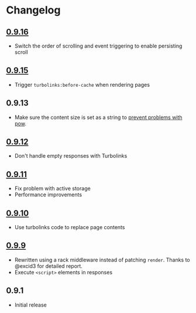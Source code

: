 # Changelog

## [0.9.16](https://github.com/jorgemanrubia/turbolinks_render/pull/18)

- Switch the order of scrolling and event triggering to enable persisting scroll

## [0.9.15](https://github.com/jorgemanrubia/turbolinks_render/pull/15)

- Trigger `turbolinks:before-cache` when rendering pages

## 0.9.13

- Make sure the content size is set as a string to [prevent problems with pow](https://github.com/basecamp/pow/issues/32).

## [0.9.12](https://github.com/jorgemanrubia/turbolinks_render/pull/13)

- Don't handle empty responses with Turbolinks

## [0.9.11](https://github.com/jorgemanrubia/turbolinks_render/pull/11)

- Fix problem with active storage
- Performance improvements

## [0.9.10](https://github.com/jorgemanrubia/turbolinks_render/pull/8)

- Use turbolinks code to replace page contents

## [0.9.9](https://github.com/jorgemanrubia/turbolinks_render/pull/6)

- Rewritten using a rack middleware instead of patching `render`. Thanks to @excid3 for detailed report.
- Execute `<script>` elements in responses 

## 0.9.1

- Initial release
